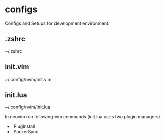 # configs
Configs and Setups for development environment.

## .zshrc
~/.zshrc

## init.vim
~/.config/nvim/init.vim

## init.lua
~/.config/nvim/init.lua

In neovim run following vim commands (init.lua uses two plugin managers)
* :PlugInstall
* :PackerSync

